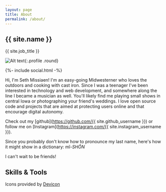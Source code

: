 ```yaml
---
layout: page
title: About
permalink: /about/
---
```


<div class="profile-wrapper">

<div class="profile container card" markdown="1">

## {{ site.name }}

{{ site.job_title }}

![Alt text](https://avatars.githubusercontent.com/u/97685638?v=4){:.profile .round}

<div class="flex-row">
{%- include social.html -%}
</div>

</div>

<div markdown="1" class="container about">

Hi, I'm Seth Missiaen! I'm an easy-going Midwesterner who loves the outdoors and cooking with cast iron. Since I was a teenager I've been interested in technology and web development, and somewhere along the line I became a musician as well. You'll likely find me playing small shows in central Iowa or photographing your friend's weddings. I love open source code and projects that are aimed at protecting users online and that encourage digital autonomy.

Check out my [github](https://github.com/{{ site.github_username }}) or follow me on [Instagram](https://instagram.com/{{ site.instagram_username }}).

Since you probably don't know how to pronounce my last name, here's how it might show in a dictionary: mĭ-*SHŎN*

I can't wait to be friends!

</div>

<div class="container card skills flex-row">

<h2>Skills & Tools</h2>
<div class="flex-row icon-list">
<i class="devicon-react-original-wordmark colored" title="React" alt="React"></i>
<i class="devicon-css3-plain-wordmark colored" title="css3" alt="css3"></i>
<i class="devicon-html5-plain-wordmark colored" title="html5" alt="html5"></i>
<i class="devicon-javascript-plain colored" title="javascript" alt="javascript"></i>
<i class="devicon-bash-plain colored" title="bash" alt="bash"></i>
<i class="devicon-express-original colored" title="express.js" alt="express"></i>
<i class="devicon-sequelize-plain colored" title="sequelize" alt="sequelize"></i>
<i class="devicon-sqlite-plain colored" title="sqlite"  alt="sqlite"></i>
<i class="devicon-nodejs-plain colored" title="nodejs" alt="nodejs"></i>
<i class="devicon-amozonwebservices-plain colored" title="Amazon Web Services" alt="Amazon Web Services"></i>
<i class="devicon-git-plain colored" title="git" alt="git"></i>
<i class="devicon-github-original-wordmark colored" title="git" alt="git"></i>
<i class="devicon-vscode-plain colored" title="vscode" alt="vscode"></i>
<i class="devicon-npm-original-wordmark colored" title="npm" alt="npm"></i>
<i class="devicon-ruby-plain colored" title="ruby" alt="ruby"></i>
<i class="devicon-photoshop-plain colored" title="photoshop" alt="photoshop"></i>
<i class="devicon-markdown-original colored" title="markdown" alt="markdown"></i>
<i class="devicon-php-plain colored" title="PHP" alt="PHP"></i>
<i class="devicon-wordpress-plain colored" title="wordpress" alt="wordpress"></i>
<i class="devicon-linux-plain colored" title="linux" alt="linux"></i>
<i class="devicon-gimp-plain colored" title="gimp" alt="gimp"></i>
</div>
<p class="footer-text">Icons provided by <a href="https://devicon.dev">Devicon</a></p>
<p class="footer-text footer-icon"><a href="https://devicon.dev"><i class="devicon-devicon-plain"></i></a></p>
</div>
</div>
